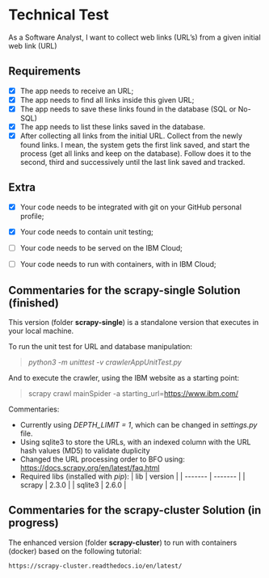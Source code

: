 # Technical Test
As a Software Analyst, I want to collect web links (URL’s) from a given initial web link (URL)

## Requirements
- [X] The app needs to receive an URL;
- [X] The app needs to find all links inside this given URL;
- [X] The app needs to save these links found in the database (SQL or No-SQL)
- [X] The app needs to list these links saved in the database.
- [X] After collecting all links from the initial URL. Collect from the newly found links. I mean, the system gets the first link saved, and start the process (get all links and keep on the database). Follow does it to the second, third and successively until the last link saved and tracked.

## Extra
- [X] Your code needs to be integrated with git on your GitHub personal profile;
- [X] Your code needs to contain unit testing;
- [ ] Your code needs to be served on the IBM Cloud;
- [ ] Your code needs to run with containers, with in IBM Cloud;


## Commentaries for the scrapy-single Solution (finished)
This version (folder **scrapy-single**) is a standalone version that executes in your local machine. 

To run the unit test for URL and database manipulation:
> *python3 -m unittest -v crawlerAppUnitTest.py*

And to execute the crawler, using the IBM website as a starting point:
> scrapy crawl mainSpider -a starting_url=https://www.ibm.com/

Commentaries:
- Currently using *DEPTH_LIMIT = 1*, which can be changed in *settings.py* file.
- Using sqlite3 to store the URLs, with an indexed column with the URL hash values (MD5) to validate duplicity
- Changed the URL processing order to BFO using: https://docs.scrapy.org/en/latest/faq.html
- Required libs (installed with *pip*):
|     lib | version |
| ------- | ------- |
| scrapy  | 2.3.0   |
| sqlite3 | 2.6.0   |


## Commentaries for the scrapy-cluster Solution (in progress)
The enhanced version (folder **scrapy-cluster**) to run with containers (docker) based on the following tutorial:
```
https://scrapy-cluster.readthedocs.io/en/latest/
```